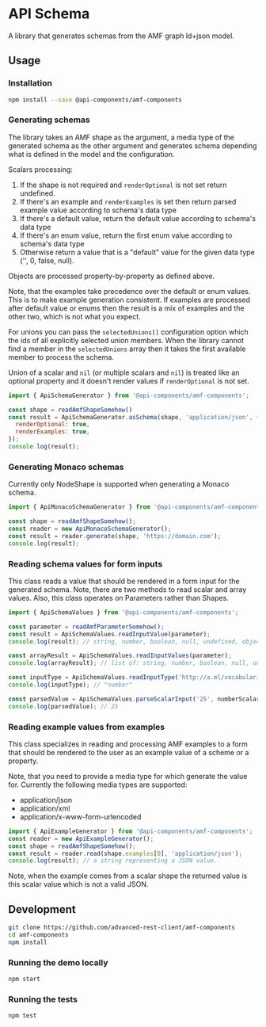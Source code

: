 # API Schema

A library that generates schemas from the AMF graph ld+json model.

## Usage

### Installation

```sh
npm install --save @api-components/amf-components
```

### Generating schemas

The library takes an AMF shape as the argument, a media type of the generated schema as the other argument and generates schema depending what is defined in the model and the configuration.

Scalars processing:

1. If the shape is not required and `renderOptional` is not set return undefined.
1. If there's an example and `renderExamples` is set then return parsed example value according to schema's data type
1. If there's a default value, return the default value according to schema's data type
1. If there's an enum value, return the first enum value according to schema's data type
1. Otherwise return a value that is a "default" value for the given data type ('', 0, false, null).

Objects are processed property-by-property as defined above.

Note, that the examples take precedence over the default or enum values. This is to make example generation consistent. If examples are processed after default value or enums then the result is a mix of examples and the other two, which is not what you expect.

For unions you can pass the `selectedUnions[]` configuration option which the ids of all explicitly selected union members. When the library cannot find a member in the `selectedUnions` array then it takes the first available member to process the schema.

Union of a scalar and `nil` (or multiple scalars and `nil`) is treated like an optional property and it doesn't render values if `renderOptional` is not set.

```javascript
import { ApiSchemaGenerator } from '@api-components/amf-components';

const shape = readAmfShapeSomehow()
const result = ApiSchemaGenerator.asSchema(shape, 'application/json', {
  renderOptional: true,
  renderExamples: true,
});
console.log(result);
```

### Generating Monaco schemas

Currently only NodeShape is supported when generating a Monaco schema.

```javascript
import { ApiMonacoSchemaGenerator } from '@api-components/amf-components';

const shape = readAmfShapeSomehow();
const reader = new ApiMonacoSchemaGenerator();
const result = reader.generate(shape, 'https://domain.com');
console.log(result);
```

### Reading schema values for form inputs

This class reads a value that should be rendered in a form input for the generated schema.
Note, there are two methods to read scalar and array values.
Also, this class operates on Parameters rather than Shapes.

```javascript
import { ApiSchemaValues } from '@api-components/amf-components';

const parameter = readAmfParameterSomehow();
const result = ApiSchemaValues.readInputValue(parameter);
console.log(result); // string, number, boolean, null, undefined, object, array

const arrayResult = ApiSchemaValues.readInputValues(parameter);
console.log(arrayResult); // list of: string, number, boolean, null, undefined, object, array

const inputType = ApiSchemaValues.readInputType('http://a.ml/vocabularies/shapes#number');
console.log(inputType); // "number"

const parsedValue = ApiSchemaValues.parseScalarInput('25', numberScalarShape);
console.log(parsedValue); // 25
```

### Reading example values from examples

This class specializes in reading and processing AMF examples to a form that should be rendered to the user
as an example value of a scheme or a property.

Note, that you need to provide a media type for which generate the value for. Currently the following media types are supported:

- application/json
- application/xml
- application/x-www-form-urlencoded

```javascript
import { ApiExampleGenerator } from '@api-components/amf-components';
const reader = new ApiExampleGenerator();
const shape = readAmfShapeSomehow();
const result = reader.read(shape.examples[0], 'application/json');
console.log(result); // a string representing a JSON value.
```

Note, when the example comes from a scalar shape the returned value is this scalar value which is not a valid JSON.

## Development

```sh
git clone https://github.com/advanced-rest-client/amf-components
cd amf-components
npm install
```

### Running the demo locally

```sh
npm start
```

### Running the tests

```sh
npm test
```
